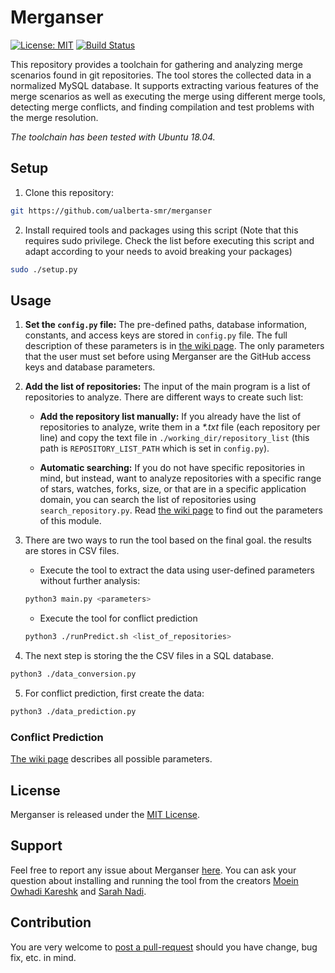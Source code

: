 
# Merganser

 [![License: MIT](https://img.shields.io/badge/License-MIT-blue.svg)](https://opensource.org/licenses/MIT) 
 [![Build Status](https://travis-ci.com/ualberta-smr/merganser.svg?token=hjqcPpPsw5pg2YPrs9sB&branch=master)](https://travis-ci.com/ualberta-smr/merganser)

This repository provides a toolchain for gathering and analyzing merge scenarios found in git repositories. The tool stores the collected data in a normalized MySQL database. It supports extracting various features of the merge scenarios as well as executing the merge using different merge tools, detecting merge conflicts, and finding compilation and test problems with the merge resolution.

_The toolchain has been tested with Ubuntu 18.04._

## Setup
1. Clone this repository:
```bash
git https://github.com/ualberta-smr/merganser
```

2. Install required tools and packages using this script (Note that this requires sudo privilege. 
Check the list before executing this script and adapt according to your needs to avoid breaking your packages)
```bash
sudo ./setup.py
``` 

## Usage 

1. **Set the `config.py` file:** The pre-defined paths, database information, constants, and access keys are stored in  `config.py` file. The full description of these parameters is in [the wiki page](https://github.com/ualberta-smr/merganser/wiki/Parameters-in-config.py). The only parameters that the user must set before using Merganser are the GitHub access keys and database parameters.

2. **Add the list of repositories:** The input of the main program is a list of repositories to analyze. There are different ways to create such list:

    * **Add the repository list manually:** If you already have the list of repositories to analyze, write them in a *\*.txt* file (each repository per line) and copy the text file in `./working_dir/repository_list` (this path is `REPOSITORY_LIST_PATH`  which is set in `config.py`).

    * **Automatic searching:** If you do not have specific repositories in mind, but instead, want to analyze repositories with a specific range of stars, watches, forks, size, or that are in a specific application domain, you can search the list of repositories using `search_repository.py`. Read [the wiki page](https://github.com/ualberta-smr/merganser/wiki/Search-for-Repositories) to find out the parameters of this module.

3. There are two ways to run the tool based on the final goal. the results are stores in CSV files.
    * Execute the  tool to extract the data using user-defined parameters without further analysis:

    ```bash
    python3 main.py <parameters> 
    ```
    * Execute the tool for conflict prediction
    
    ```bash
    python3 ./runPredict.sh <list_of_repositories>
    ```
        
4. The next step is storing the the CSV files in a SQL database.

```bash
python3 ./data_conversion.py
```

5. For conflict prediction, first create the data:

```bash
python3 ./data_prediction.py
```

### Conflict Prediction


[The wiki page](https://github.com/ualberta-smr/merganser/wiki/Running-the-Merganser) describes all possible parameters.

## License
Merganser is released under the [MIT License](https://choosealicense.com/licenses/mit/).

## Support
Feel free to report any issue about Merganser [here](https://github.com/ualberta-smr/merganser/issues). You can ask your question about installing and running the tool from the creators [Moein Owhadi Kareshk](https://github.com/owhadi) and [Sarah Nadi](https://sarahnadi.org/).

## Contribution
You are very welcome to [post a pull-request](https://github.com/ualberta-smr/merganser/pulls) should you have change, bug fix,  etc. in mind. 

